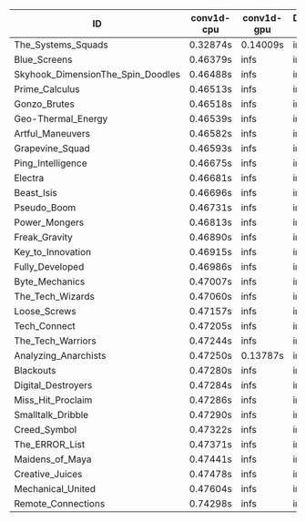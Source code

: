 |ID|conv1d-cpu|conv1d-gpu|DWSPConv2D-gpu|gemm-gpu|avg|
|-|-|-|-|-|-|
|The_Systems_Squads|0.32874s|0.14009s|infs|4.43606s|infs|
|Blue_Screens|0.46379s|infs|infs|4.46256s|infs|
|Skyhook_DimensionThe_Spin_Doodles|0.46488s|infs|infs|4.43078s|infs|
|Prime_Calculus|0.46513s|infs|infs|4.60162s|infs|
|Gonzo_Brutes|0.46518s|infs|infs|4.44934s|infs|
|Geo-Thermal_Energy|0.46539s|infs|infs|4.45449s|infs|
|Artful_Maneuvers|0.46582s|infs|infs|4.47289s|infs|
|Grapevine_Squad|0.46593s|infs|infs|4.44143s|infs|
|Ping_Intelligence|0.46675s|infs|infs|4.45294s|infs|
|Electra|0.46681s|infs|infs|4.45319s|infs|
|Beast_Isis|0.46696s|infs|infs|4.45443s|infs|
|Pseudo_Boom|0.46731s|infs|infs|4.43905s|infs|
|Power_Mongers|0.46813s|infs|infs|4.43846s|infs|
|Freak_Gravity|0.46890s|infs|infs|4.46967s|infs|
|Key_to_Innovation|0.46915s|infs|infs|4.43301s|infs|
|Fully_Developed|0.46986s|infs|infs|4.46678s|infs|
|Byte_Mechanics|0.47007s|infs|infs|4.45111s|infs|
|The_Tech_Wizards|0.47060s|infs|infs|4.45620s|infs|
|Loose_Screws|0.47157s|infs|infs|4.44064s|infs|
|Tech_Connect|0.47205s|infs|infs|4.46384s|infs|
|The_Tech_Warriors|0.47244s|infs|infs|4.45546s|infs|
|Analyzing_Anarchists|0.47250s|0.13787s|infs|4.46738s|infs|
|Blackouts|0.47280s|infs|infs|4.44174s|infs|
|Digital_Destroyers|0.47284s|infs|infs|4.44181s|infs|
|Miss_Hit_Proclaim|0.47286s|infs|infs|4.44056s|infs|
|Smalltalk_Dribble|0.47290s|infs|infs|4.42209s|infs|
|Creed_Symbol|0.47322s|infs|infs|4.43397s|infs|
|The_ERROR_List|0.47371s|infs|infs|4.45975s|infs|
|Maidens_of_Maya|0.47441s|infs|infs|4.62522s|infs|
|Creative_Juices|0.47478s|infs|infs|4.47928s|infs|
|Mechanical_United|0.47604s|infs|infs|4.46193s|infs|
|Remote_Connections|0.74298s|infs|infs|4.44929s|infs|
